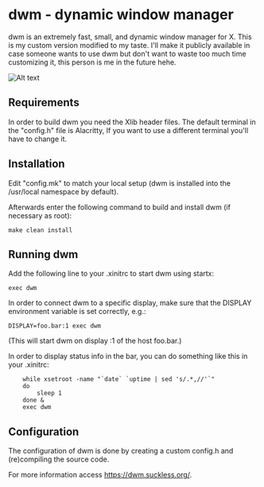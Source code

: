 dwm - dynamic window manager
============================
dwm is an extremely fast, small, and dynamic window manager for X. This is my custom version modified to my taste. I'll make it publicly available in case someone wants to use dwm but don't want to waste too much time customizing it, this person is me in the future hehe.

![Alt text](https://i.imgur.com/k08lWoe.png "Dwm screenshot")


Requirements
------------
In order to build dwm you need the Xlib header files.
The default terminal in the "config.h" file is Alacritty, If you want to use a different terminal you'll have to change it. 


Installation
------------
Edit "config.mk" to match your local setup (dwm is installed into
the /usr/local namespace by default).

Afterwards enter the following command to build and install dwm (if
necessary as root):


`make clean install`


Running dwm
-----------
Add the following line to your .xinitrc to start dwm using startx:

`exec dwm`

In order to connect dwm to a specific display, make sure that
the DISPLAY environment variable is set correctly, e.g.:

`DISPLAY=foo.bar:1 exec dwm`

(This will start dwm on display :1 of the host foo.bar.)

In order to display status info in the bar, you can do something
like this in your .xinitrc:
```
    while xsetroot -name "`date` `uptime | sed 's/.*,//'`"
    do
    	sleep 1
    done &
    exec dwm
```

Configuration
-------------
The configuration of dwm is done by creating a custom config.h
and (re)compiling the source code.

For more information access https://dwm.suckless.org/.
